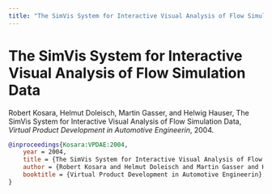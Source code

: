 ```yaml
---
title: "The SimVis System for Interactive Visual Analysis of Flow Simulation Data"
---
```


# The SimVis System for Interactive Visual Analysis of Flow Simulation Data

Robert Kosara, Helmut Doleisch, Martin Gasser, and Helwig Hauser, The SimVis System for Interactive Visual Analysis of Flow Simulation Data, _Virtual Product Development in Automotive Engineerin_, 2004.


```bibtex
@inproceedings{Kosara:VPDAE:2004,
	year = 2004,
	title = {The SimVis System for Interactive Visual Analysis of Flow Simulation Data},
	author = {Robert Kosara and Helmut Doleisch and Martin Gasser and Helwig Hauser},
	booktitle = {Virtual Product Development in Automotive Engineerin},
}
```

